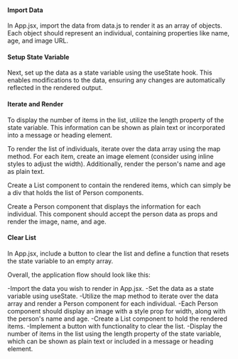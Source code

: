 #### Import Data

In App.jsx, import the data from data.js to render it as an array of objects. Each object should represent an individual, containing properties like name, age, and image URL.

#### Setup State Variable

Next, set up the data as a state variable using the useState hook. This enables modifications to the data, ensuring any changes are automatically reflected in the rendered output.

#### Iterate and Render

To display the number of items in the list, utilize the length property of the state variable. This information can be shown as plain text or incorporated into a message or heading element.

To render the list of individuals, iterate over the data array using the map method. For each item, create an image element (consider using inline styles to adjust the width). Additionally, render the person's name and age as plain text.

Create a List component to contain the rendered items, which can simply be a div that holds the list of Person components.

Create a Person component that displays the information for each individual. This component should accept the person data as props and render the image, name, and age.

#### Clear List

In App.jsx, include a button to clear the list and define a function that resets the state variable to an empty array.

Overall, the application flow should look like this:

-Import the data you wish to render in App.jsx.
-Set the data as a state variable using useState.
-Utilize the map method to iterate over the data array and render a Person component for each individual.
-Each Person component should display an image with a style prop for width, along with the person's name and age.
-Create a List component to hold the rendered items.
-Implement a button with functionality to clear the list.
-Display the number of items in the list using the length property of the state variable, which can be shown as plain text or included in a message or heading element.
